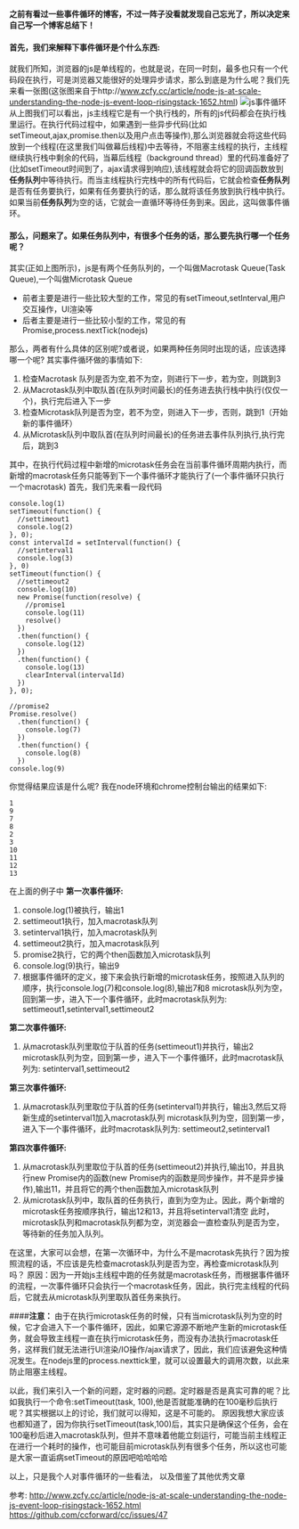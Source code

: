 **之前有看过一些事件循环的博客，不过一阵子没看就发现自己忘光了，所以决定来自己写一个博客总结下！**
#### **首先，我们来解释下事件循环是个什么东西:**
就我们所知，浏览器的js是单线程的，也就是说，在同一时刻，最多也只有一个代码段在执行，可是浏览器又能很好的处理异步请求，那么到底是为什么呢？我们先来看一张图(这张图来自于http://www.zcfy.cc/article/node-js-at-scale-understanding-the-node-js-event-loop-risingstack-1652.html) 
![js事件循环](http://img.blog.csdn.net/20170613001549300?watermark/2/text/aHR0cDovL2Jsb2cuY3Nkbi5uZXQvZ2l0aHViXzM5MTMzMTky/font/5a6L5L2T/fontsize/400/fill/I0JBQkFCMA==/dissolve/70/gravity/SouthEast)
从上图我们可以看出，js主线程它是有一个执行栈的，所有的js代码都会在执行栈里运行。在执行代码过程中，如果遇到一些异步代码(比如setTimeout,ajax,promise.then以及用户点击等操作),那么浏览器就会将这些代码放到一个线程(在这里我们叫做幕后线程)中去等待，不阻塞主线程的执行，主线程继续执行栈中剩余的代码，当幕后线程（background thread）里的代码准备好了(比如setTimeout时间到了，ajax请求得到响应),该线程就会将它的回调函数放到**任务队列**中等待执行。而当主线程执行完栈中的所有代码后，它就会检查**任务队列**是否有任务要执行，如果有任务要执行的话，那么就将该任务放到执行栈中执行。如果当前**任务队列**为空的话，它就会一直循环等待任务到来。因此，这叫做事件循环。

#### **那么，问题来了。如果任务队列中，有很多个任务的话，那么要先执行哪一个任务呢？**
其实(正如上图所示)，js是有两个任务队列的，一个叫做Macrotask Queue(Task Queue),一个叫做Microtask Queue

 - 前者主要是进行一些比较大型的工作，常见的有setTimeout,setInterval,用户交互操作，UI渲染等
 - 后者主要是进行一些比较小型的工作，常见的有Promise,process.nextTick(nodejs)

那么，两者有什么具体的区别呢?或者说，如果两种任务同时出现的话，应该选择哪一个呢?
其实事件循环做的事情如下:
1. 检查Macrotask 队列是否为空,若不为空，则进行下一步，若为空，则跳到3
2. 从Macrotask队列中取队首(在队列时间最长)的任务进去执行栈中执行(仅仅一个)，执行完后进入下一步
3. 检查Microtask队列是否为空，若不为空，则进入下一步，否则，跳到1（开始新的事件循环）
4. 从Microtask队列中取队首(在队列时间最长)的任务进去事件队列执行,执行完后，跳到3

其中，在执行代码过程中新增的microtask任务会在当前事件循环周期内执行，而新增的macrotask任务只能等到下一个事件循环才能执行了(一个事件循环只执行一个macrotask)
首先，我们先来看一段代码

```
console.log(1)
setTimeout(function() {
  //settimeout1
  console.log(2)
}, 0);
const intervalId = setInterval(function() {
  //setinterval1
  console.log(3)
}, 0)
setTimeout(function() {
  //settimeout2
  console.log(10)
  new Promise(function(resolve) {
    //promise1
    console.log(11)
    resolve()
  })
  .then(function() {
    console.log(12)
  })
  .then(function() {
    console.log(13)
    clearInterval(intervalId)
  })
}, 0);

//promise2
Promise.resolve()
  .then(function() {
    console.log(7)
  })
  .then(function() {
    console.log(8)
  })
console.log(9)
```

你觉得结果应该是什么呢?
我在node环境和chrome控制台输出的结果如下:

```
1
9
7
8
2
3
10
11
12
13
```

在上面的例子中
**第一次事件循环:**
1. console.log(1)被执行，输出1
2. settimeout1执行，加入macrotask队列
3. setinterval1执行，加入macrotask队列
4. settimeout2执行，加入macrotask队列
5. promise2执行，它的两个then函数加入microtask队列
6. console.log(9)执行，输出9
7. 根据事件循环的定义，接下来会执行新增的microtask任务，按照进入队列的顺序，执行console.log(7)和console.log(8),输出7和8
microtask队列为空，回到第一步，进入下一个事件循环，此时macrotask队列为: settimeout1,setinterval1,settimeout2

**第二次事件循环:**
1. 从macrotask队列里取位于队首的任务(settimeout1)并执行，输出2
microtask队列为空，回到第一步，进入下一个事件循环，此时macrotask队列为: setinterval1,settimeout2

**第三次事件循环:**
1. 从macrotask队列里取位于队首的任务(setinterval1)并执行，输出3,然后又将新生成的setinterval1加入macrotask队列
microtask队列为空，回到第一步，进入下一个事件循环，此时macrotask队列为: settimeout2,setinterval1

**第四次事件循环:**
1. 从macrotask队列里取位于队首的任务(settimeout2)并执行,输出10，并且执行new Promise内的函数(new Promise内的函数是同步操作，并不是异步操作),输出11，并且将它的两个then函数加入microtask队列
2. 从microtask队列中，取队首的任务执行，直到为空为止。因此，两个新增的microtask任务按顺序执行，输出12和13，并且将setinterval1清空
此时，microtask队列和macrotask队列都为空，浏览器会一直检查队列是否为空，等待新的任务加入队列。

在这里，大家可以会想，在第一次循环中，为什么不是macrotask先执行？因为按照流程的话，不应该是先检查macrotask队列是否为空，再检查microtask队列吗？
原因：因为一开始js主线程中跑的任务就是macrotask任务，而根据事件循环的流程，一次事件循环只会执行一个macrotask任务，因此，执行完主线程的代码后，它就去从microtask队列里取队首任务来执行。

####**注意：**
由于在执行microtask任务的时候，只有当microtask队列为空的时候，它才会进入下一个事件循环，因此，如果它源源不断地产生新的microtask任务，就会导致主线程一直在执行microtask任务，而没有办法执行macrotask任务，这样我们就无法进行UI渲染/IO操作/ajax请求了，因此，我们应该避免这种情况发生。在nodejs里的process.nexttick里，就可以设置最大的调用次数，以此来防止阻塞主线程。

以此，我们来引入一个新的问题，定时器的问题。定时器是否是真实可靠的呢？比如我执行一个命令:setTimeout(task, 100),他是否就能准确的在100毫秒后执行呢？其实根据以上的讨论，我们就可以得知，这是不可能的。
原因我想大家应该也都知道了，因为你执行setTimeout(task,100)后，其实只是确保这个任务，会在100毫秒后进入macrotask队列，但并不意味着他能立刻运行，可能当前主线程正在进行一个耗时的操作，也可能目前microtask队列有很多个任务，所以这也可能是大家一直诟病setTimeout的原因吧哈哈哈哈

以上，只是我个人对事件循环的一些看法， 以及借鉴了其他优秀文章

参考:
http://www.zcfy.cc/article/node-js-at-scale-understanding-the-node-js-event-loop-risingstack-1652.html
https://github.com/ccforward/cc/issues/47